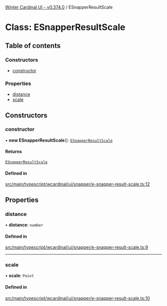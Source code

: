 [Winter Cardinal UI - v0.374.0](../index.md) / ESnapperResultScale

# Class: ESnapperResultScale

## Table of contents

### Constructors

- [constructor](ESnapperResultScale.md#constructor)

### Properties

- [distance](ESnapperResultScale.md#distance)
- [scale](ESnapperResultScale.md#scale)

## Constructors

### constructor

• **new ESnapperResultScale**(): [`ESnapperResultScale`](ESnapperResultScale.md)

#### Returns

[`ESnapperResultScale`](ESnapperResultScale.md)

#### Defined in

[src/main/typescript/wcardinal/ui/snapper/e-snapper-result-scale.ts:12](https://github.com/winter-cardinal/winter-cardinal-ui/blob/v0.310.1/src/main/typescript/wcardinal/ui/snapper/e-snapper-result-scale.ts#L12)

## Properties

### distance

• **distance**: `number`

#### Defined in

[src/main/typescript/wcardinal/ui/snapper/e-snapper-result-scale.ts:9](https://github.com/winter-cardinal/winter-cardinal-ui/blob/v0.310.1/src/main/typescript/wcardinal/ui/snapper/e-snapper-result-scale.ts#L9)

___

### scale

• **scale**: `Point`

#### Defined in

[src/main/typescript/wcardinal/ui/snapper/e-snapper-result-scale.ts:10](https://github.com/winter-cardinal/winter-cardinal-ui/blob/v0.310.1/src/main/typescript/wcardinal/ui/snapper/e-snapper-result-scale.ts#L10)
